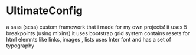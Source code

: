 # UltimateConfig

a sass (scss) custom framework that i made for my own projects!
it uses 5 breakpoints (using mixins)
it uses bootstrap grid system
contains resets for html elemnts like links, images , lists
uses Inter font and has a set of typography 

